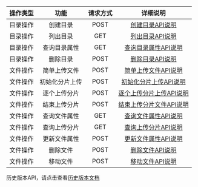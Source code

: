 

| 操作类型 |    功能     | 请求方式 |        详细说明         |
| :--: | :-------: | :--: | :-----------------: |
| 目录操作 |   创建目录    | POST |   [创建目录API说明](/doc/api/435/6061)    |
| 目录操作 |   列出目录    | GET  |   [列出目录API说明](/doc/api/435/6062)    |
| 目录操作 |   查询目录属性   | GET  | [查询目录属性API说明](/doc/api/435/6063)   |
| 目录操作 |   删除目录    | POST |    [删除目录API说明](/doc/api/435/6064)    |
| 文件操作 |   简单上传文件   | POST |  [简单上传文件API说明](/doc/api/435/6066)   |
| 文件操作 |   初始化分片上传  | POST |  [初始化分片上传API说明](/doc/api/435/6067)   |
| 文件操作 |   逐个上传分片   | POST |  [逐个上传分片上传API说明](/doc/api/435/6068)   |
| 文件操作 |   结束上传分片 | POST | [结束上传分片文件API说明](/doc/api/435/6074) |
| 文件操作 |   查询文件属性   | GET  |  [查询文件属性API说明](/doc/api/435/6069)   |
| 文件操作 |   查询上传分片   | GET  |  [查询上传分片API说明](/doc/api/435/6070)   |
| 文件操作 |   更新文件属性   | POST |  [更新文件属性API说明](/doc/api/435/6072)   |
| 文件操作 |   删除文件    | POST |   [删除文件API说明](//doc/api/435/6073)    |
| 文件操作 |   移动文件    | POST |   [移动文件API说明](///doc/api/435/6730)    |
历史版本API，请点击查看[历史版本文档](/document/product/430/6012)
